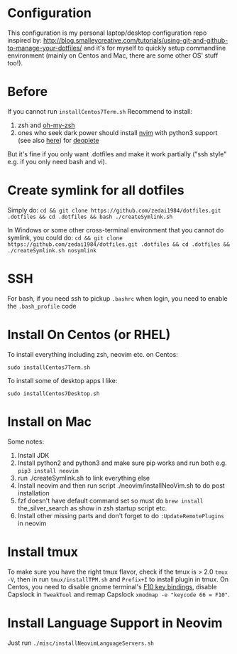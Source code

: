 # Configuration
This configuration is my personal laptop/desktop configuration repo inspired by: http://blog.smalleycreative.com/tutorials/using-git-and-github-to-manage-your-dotfiles/ and it's for myself to quickly setup commandline environment (mainly on Centos and Mac, there are some other OS' stuff too!).

# Before
If you cannot run `installCentos7Term.sh`
Recommend to install:
1. zsh and [oh-my-zsh](https://github.com/robbyrussell/oh-my-zsh)
2. ones who seek dark power should install [nvim](https://github.com/neovim/neovim/wiki/Installing-Neovim) with python3 support (see also [here](https://github.com/daizeng1984/dotfiles/blob/master/installCentos7Term.sh#L32-L36)) for [deoplete](https://github.com/Shougo/deoplete.nvim#installation)

But it's fine if you only want .dotfiles and make it work partially ("ssh style" e.g. if you only need bash and vi).

# Create symlink for all dotfiles
Simply do: `cd && git clone https://github.com/zedai1984/dotfiles.git .dotfiles && cd .dotfiles && bash ./createSymlink.sh`

In Windows  or some other cross-terminal environment that you cannot do symlink, you could do:
`cd && git clone https://github.com/zedai1984/dotfiles.git .dotfiles && cd .dotfiles && ./createSymlink.sh nosymlink`

# SSH
For bash, if you need ssh to pickup `.bashrc` when login, you need to enable the `.bash_profile` code

# Install On Centos (or RHEL)
To install everything including zsh, neovim etc. on Centos:
```{bash}
sudo installCentos7Term.sh
```

To install some of desktop apps I like:
```{bash}
sudo installCentos7Desktop.sh
```

# Install on Mac
Some notes:
1. Install JDK
2. Install python2 and python3 and make sure pip works and run both e.g. `pip3 install neovim`
3. run ./createSymlink.sh to link everything else
4. Install neovim and then run script ./neovim/installNeoVim.sh to do post installation
5. fzf doesn't have default command set so must do `brew install` the_silver_search as show in zsh startup script etc.
6. Install other missing parts and don't forget to do `:UpdateRemotePlugins` in neovim

# Install tmux
To make sure you have the right tmux flavor, check if the tmux is > 2.0 `tmux -V`, then in run `tmux/installTPM.sh` and `Prefix+I` to install plugin in tmux. On Centos, you need to disable gnome terminal's [F10 key bindings](https://ubuntu-tutorials.com/2007/07/16/disabling-the-f10-key-menu-accelerators-in-gnome-terminal/), disable Capslock in `TweakTool` and remap Capslock `xmodmap -e "keycode 66 = F10"`.

# Install Language Support in Neovim
Just run `./misc/installNeovimLanguageServers.sh`
